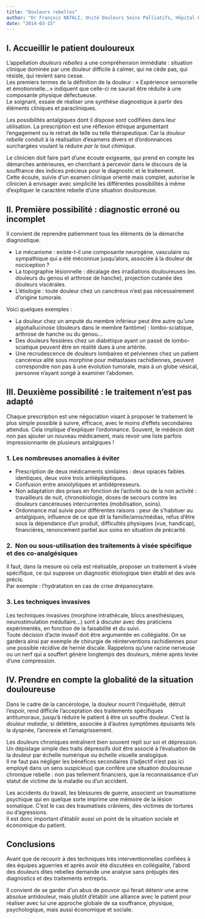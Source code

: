 ```yaml
---
title: "Douleurs rebelles"
author: "Dr François NATALI, Unité Douleurs Soins Palliatifs, Hôpital Lariboisière, Paris"
date: "2014-03-15"
---
```


## I. Accueillir le patient douloureux

L’appellation *douleurs rebelles* a une compréhension immédiate : situation clinique dominée par une douleur difficile à calmer, qui ne cède pas, qui résiste, qui revient sans cesse.  
Les premiers termes de la définition de la douleur : « Expérience sensorielle et émotionnelle…» indiquent que celle-ci ne saurait être réduite à une composante physique défectueuse.  
Le soignant, essaie de réaliser une synthèse diagnostique à partir des éléments cliniques et paracliniques.

Les possibilités antalgiques dont il dispose sont codifiées dans leur utilisation. La prescription est une réflexion éthique argumentant l’engagement ou le retrait de telle ou telle thérapeutique. Car la *douleur rebelle* conduit à la réalisation d’examens divers et d’ordonnances surchargées voulant la réduire *par le tout chimique.*

Le clinicien doit faire part d’une écoute exigeante, qui prend en compte les démarches antérieures, en cherchant à percevoir dans le discours de la souffrance des indices précieux pour le diagnostic et le traitement.  
Cette écoute, suivie d’un examen clinique orienté mais complet, autorise le clinicien à envisager avec simplicité les différentes possibilités à même d’expliquer le caractère rebelle d’une situation douloureuse.

## II. Première possibilité : diagnostic erroné ou incomplet

Il convient de reprendre patiemment tous les éléments de la démarche diagnostique.

- Le mécanisme : existe-t-il une composante neurogène, vasculaire ou sympathique qui a été méconnue jusqu’alors, associée à la douleur de nociception ?
- La topographie lésionnelle : décalage des irradiations douloureuses (ex. douleurs du genou et arthrose de hanche), projection cutanée des douleurs viscérales.
- L’étiologie : toute douleur chez un cancéreux n’est pas nécessairement d’origine tumorale.

Voici quelques exemples :

- La douleur chez un amputé du membre inférieur peut être autre qu’une algohallucinose (douleurs dans le membre fantôme) : lombo-sciatique, arthrose de hanche ou du genou...
- Des douleurs fessières chez un diabétique ayant un passé de lombo-sciatique peuvent être en réalité dues à une artérite.
- Une recrudescence de douleurs lombaires et pelviennes chez un patient cancéreux alité sous morphine pour métastases rachidiennes, peuvent correspondre non pas à une évolution tumorale, mais à un globe vésical, personne n’ayant songé à examiner l’abdomen.

## III. Deuxième possibilité : le traitement n’est pas adapté

Chaque prescription est une négociation visant à proposer le traitement le plus simple possible à suivre, efficace, avec le moins d’effets secondaires attendus. Cela implique d’expliquer l’ordonnance. Souvent, le médecin doit non pas ajouter un nouveau médicament, mais revoir une liste parfois impressionnante de plusieurs antalgiques !

### 1. Les nombreuses anomalies à éviter

- Prescription de deux médicaments similaires : deux opiacés faibles identiques, deux voire trois antiépileptiques.
- Confusion entre anxiolytiques et antidépresseurs.
- Non adaptation des prises en fonction de l’activité ou de la non activité : travailleurs de nuit, chronobiologie, doses de secours contre les douleurs cancéreuses intercurrentes (mobilisation, soins).
- Ordonnance mal suivie pour différentes raisons : peur de s’habituer au antalgiques, influence de ce que dit la famille/amis/médias, refus d’être sous la dépendance d’un produit, difficultés physiques (vue, handicap), financières, renoncement partiel aux soins en situation de précarité.

### 2.  Non ou sous-utilisation des traitements à visée spécifique et des co-analgésiques

Il faut, dans la mesure où cela est réalisable, proposer un traitement à visée spécifique, ce qui suppose un diagnostic étiologique bien établi et des avis précis.  
Par exemple : l’hydratation en cas de crise drépanocytaire.

### 3. Les techniques invasives

Les techniques invasives (morphine intrathécale, blocs anesthésiques, neurostimulation médullaire…) sont à discuter avec des praticiens expérimentés, en fonction de la faisabilité et du suivi.  
Toute décision d’acte invasif doit être argumentée en collégialité. On se gardera ainsi par exemple de chirurgie de réinterventions rachidiennes pour une possible récidive de hernie discale. Rappelons qu’une racine nerveuse ou un nerf qui a souffert génère longtemps des douleurs, même après levée d’une compression.

## IV. Prendre en compte la globalité de la situation douloureuse

Dans le cadre de la cancérologie, la douleur nourrit l’inquiétude, détruit l’espoir, rend difficile l’acceptation des traitements spécifiques antitumoraux, jusqu’à réduire le patient à être un souffre douleur. C’est la *douleur maladie*, si délétère, associée à d’autres symptômes épuisants tels la dyspnée, l’anorexie et l’amaigrissement.

Les douleurs chroniques entraînent bien souvent repli sur soi et dépression. Un dépistage simple des traits dépressifs doit être associé à l’évaluation de la douleur par échelle numérique ou échelle visuelle analogique.  
Il ne faut pas négliger les bénéfices secondaires (l’adjectif n’est pas ici employé dans un sens suspicieux) que confère une situation douloureuse chronique rebelle : non pas tellement financiers, que la reconnaissance d’un statut de victime de la maladie ou d’un accident.

Les accidents du travail, les blessures de guerre, associent un traumatisme psychique qui en quelque sorte imprime une mémoire de la lésion somatique. C’est le cas des traumatisés crâniens, des victimes de tortures ou d’agressions.  
Il est donc important d’établir aussi un point de la situation sociale et économique du patient.

## Conclusions

Avant que de recourir à des techniques très interventionnelles confiées à des équipes aguerries et après avoir été discutées en collégialité, l’abord des douleurs dites rebelles demande une analyse sans préjugés des diagnostics et des traitements entrepris.

Il convient de se garder d’un abus de pouvoir qui ferait détenir une arme absolue antidouleur, mais plutôt d’établir une alliance avec le patient pour réaliser avec lui une approche globale de sa souffrance, physique, psychologique, mais aussi économique et sociale.
